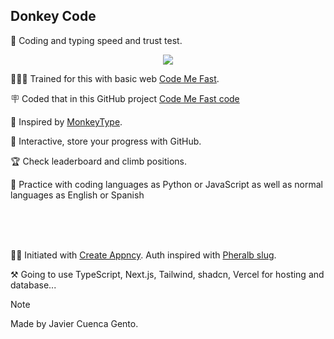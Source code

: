 ## Donkey Code


🫏 Coding and typing speed and trust test.


<p align="center">
   <a href="https://donkey-code.vercel.app/"><img align="center" src="./src/assets/images/donkey-code-hd.png" /></a>
</p>


🏋🏼‍♂️ Trained for this with basic web [Code Me Fast](https://code-me-fast.vercel.app/).


🪧 Coded that in this GitHub project [Code Me Fast code](https://github.com/jcuencagento/code-me-fast/)


🧠 Inspired by [MonkeyType](https://monkeytype.com/).


🔐 Interactive, store your progress with GitHub.


🏆 Check leaderboard and climb positions.


🐍 Practice with coding languages as Python or JavaScript as well as normal languages as English or Spanish


<br />
<br />
<br />


 🙏🏼 Initiated with [Create Appncy](https://github.com/goncy/create-appncy). Auth inspired with [Pheralb slug](https://github.com/pheralb/slug).


 ⚒️ Going to use TypeScript, Next.js, Tailwind, shadcn, Vercel for hosting and database...


> [!NOTE]
> Made by Javier Cuenca Gento.
